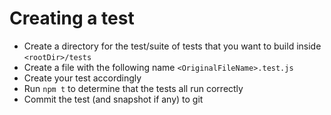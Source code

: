 # Creating a test

- Create a directory for the test/suite of tests that you want to build inside `<rootDir>/tests`
- Create a file with the following name `<OriginalFileName>.test.js`
- Create your test accordingly
- Run `npm t` to determine that the tests all run correctly
- Commit the test (and snapshot if any) to git